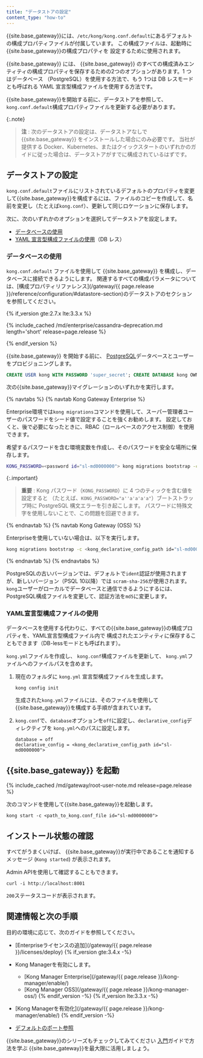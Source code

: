 ```yaml
---
title: "データストアの設定"
content_type: "how-to"
---
```


{{site.base_gateway}}には、`/etc/kong/kong.conf.default`にあるデフォルトの構成プロパティファイルが付属しています。
この構成ファイルは、起動時に{{site.base_gateway}}の構成プロパティを
設定するために使用されます。


{{site.base_gateway}} には、
{{site.base_gateway}} のすべての構成済みエンティティの構成プロパティを保存するための2つのオプションがあります。1 つはデータベース （PostgreSQL）を使用する方法で、もう 1つは DB レスモードとも呼ばれる YAML 宣言型構成ファイルを使用する方法です。

{{site.base_gateway}}を開始する前に、データストアを参照して、`kong.conf.default`構成プロパティファイルを更新する必要があります。

{:.note}
> 
> **注** : 次のデータストアの設定は、データストアなしで {{site.base_gateway}} をインストールした場合にのみ必要です。
> 当社が提供する Docker、Kubernetes、またはクイックスタートのいずれかのガイドに従った場合は、データストアがすでに構成されているはずです。

データストアの設定
---------

`kong.conf.default`ファイルにリストされているデフォルトのプロパティを変更して{{site.base_gateway}}を構成するには、ファイルのコピーを作成して、名前を変更し（たとえば`kong.conf`）、更新して同じロケーションに保存します。

次に、次のいずれかのオプションを選択してデータストアを設定します。

* [データベースの使用](#using-a-database)
* [YAML 宣言型構成ファイルの使用](#using-a-yaml-declarative-config-file)（DB レス）

### データベースの使用

`kong.conf.default` ファイルを使用して {{site.base_gateway}} を構成し、データベースに接続できるようにします。
関連するすべての構成パラメータについては、[構成プロパティリファレンス](/gateway/{{ page.release }}/reference/configuration/#datastore-section)のデータストアのセクションを参照してください。

{% if_version gte:2.7.x lte:3.3.x %}

{% include_cached /md/enterprise/cassandra-deprecation.md length='short' release=page.release %}

{% endif_version %}

{{site.base_gateway}} を開始する前に、 [PostgreSQL](http://www.postgresql.org/)データベースとユーザーをプロビジョニングします。

```sql
CREATE USER kong WITH PASSWORD 'super_secret'; CREATE DATABASE kong OWNER kong;
```

次の{{site.base_gateway}}マイグレーションのいずれかを実行します。

{% navtabs %}
{% navtab Kong Gateway Enterprise %}

Enterprise環境では`kong migrations`コマンドを使用して、スーパー管理者ユーザーのパスワードをシード値で設定することを強くお勧めします。
設定しておくと、後で必要になったときに、RBAC（ロールベースのアクセス制御）を使用できます。

希望するパスワードを含む環境変数を作成し、そのパスワードを安全な場所に保存します。

```bash
KONG_PASSWORD=<password id="sl-md0000000"> kong migrations bootstrap -c <kong_declarative_config_path id="sl-md0000000">
```

{:.important}
> 
> **重要** : Kong パスワード（`KONG_PASSWORD`）に 4 つのティックを含む値を設定すると
> （たとえば、`KONG_PASSWORD="a''a'a'a'a"`）ブートストラップ時に PostgreSQL 構文エラーを引き起こします。
> パスワードに特殊文字を使用しないことで、この問題を回避できます。

{% endnavtab %}
{% navtab Kong Gateway (OSS) %}

Enterpriseを使用していない場合は、以下を実行します。

```bash
kong migrations bootstrap -c <kong_declarative_config_path id="sl-md0000000">
```

{% endnavtab %}
{% endnavtabs %}

PostgreSQLの古いバージョンでは、デフォルトで`ident`認証が使用されますが、新しいバージョン（PSQL 10以降）では
`scram-sha-256`が使用されます。`kong`ユーザーがローカルでデータベースと通信できるようにするには、
PostgreSQL構成ファイルを変更して、認証方法を`md5`に変更します。

### YAML宣言型構成ファイルの使用

データベースを使用する代わりに、すべての{{site.base_gateway}}の構成プロパティを、YAML宣言型構成ファイル内で
構成されたエンティティに保存することもできます（DB\-lessモードとも呼ばれます）。

`kong.yml`ファイルを作成し、 `kong.conf`構成ファイルを更新して、 `kong.yml`ファイルへのファイルパスを含めます。

1. 現在のフォルダに `kong.yml` 宣言型構成ファイルを生成します。

   ```bash
   kong config init
   ```

   生成された`kong.yml`ファイルには、そのファイルを使用して{{site.base_gateway}}を構成する手順が含まれています。
2. `kong.conf`で、`database`オプションを`off`に設定し、`declarative_config`ディレクティブを
   `kong.yml`へのパスに設定します。

       database = off
       declarative_config = <kong_declarative_config_path id="sl-md0000000">

{{site.base_gateway}} を起動
----------

{% include_cached /md/gateway/root-user-note.md release=page.release %}

次のコマンドを使用して{{site.base_gateway}}を起動します。

    kong start -c <path_to_kong.conf_file id="sl-md0000000">

インストール状態の確認
-----------

すべてがうまくいけば、 {{site.base_gateway}}が実行中であることを通知するメッセージ \(`Kong started`\) が表示されます。

Admin APIを使用して確認することもできます。

    curl -i http://localhost:8001

`200`ステータスコードが表示されます。

関連情報と次の手順
---------

目的の環境に応じて、次のガイドを参照してください。

* [Enterpriseライセンスの追加](/gateway/{{ page.release }}/licenses/deploy)
{% if_version gte:3.4.x -%}
* Kong Managerを有効にします。
  * [Kong Manager Enterprise](/gateway/{{ page.release }}/kong-manager/enable/)
  * [Kong Manager OSS](/gateway/{{ page.release }}/kong-manager-oss/)
{% endif_version -%}
{% if_version lte:3.3.x -%}

* [Kong Managerを有効化](/gateway/{{ page.release }}/kong-manager/enable/)
{% endif_version -%}
* [デフォルトのポート参照](/gateway/{{page.release}}/production/networking/default-ports/)

{{site.base_gateway}}のシリーズもチェックしてみてください
[入門](/gateway/{{page.release}}/get-started/)ガイドで方法を学ぶ
{{site.base_gateway}}を最大限に活用しましょう。

